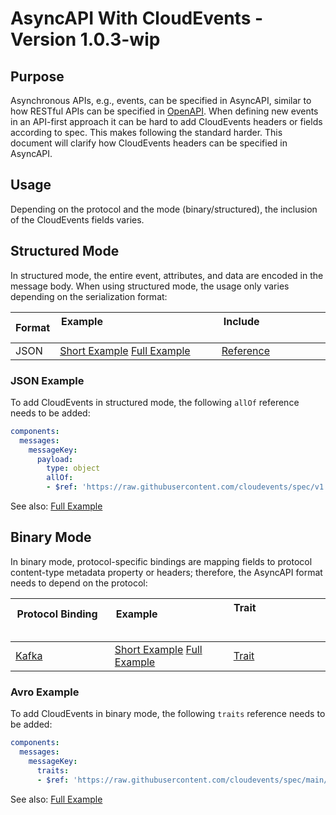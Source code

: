 # AsyncAPI With CloudEvents - Version 1.0.3-wip

## Purpose

Asynchronous APIs, e.g., events, can be specified in AsyncAPI, similar to how
RESTful APIs can be specified in [OpenAPI](https://swagger.io/specification/).
When defining new events in an API-first approach it can be hard to add
CloudEvents headers or fields according to spec. This makes following the
standard harder. This document will clarify how CloudEvents headers can be
specified in AsyncAPI.

## Usage

Depending on the protocol and the mode (binary/structured), the inclusion of the
CloudEvents fields varies.

## Structured Mode

In structured mode, the entire event, attributes, and data are encoded in the
message body. When using structured mode, the usage only varies depending on the
serialization format:

| Format | Example                                                                 | Include                                  |
| ------ | ----------------------------------------------------------------------- | ---------------------------------------- |
| JSON   | [Short Example](#json-example) [Full Example](./asyncapi-examples/light-switch-events-structured-json.yaml) | [Reference](../formats/cloudevents.json) |

### JSON Example

To add CloudEvents in structured mode, the following `allOf` reference needs to
be added:

```yaml
components:
  messages:
    messageKey:
      payload:
        type: object
        allOf:
        - $ref: 'https://raw.githubusercontent.com/cloudevents/spec/v1.0.2/cloudevents/formats/cloudevents.json'
```

See also: [Full Example](./asyncapi-examples/light-switch-events-structured-json.yaml)

## Binary Mode

In binary mode, protocol-specific bindings are mapping fields to protocol
content-type metadata property or headers; therefore, the AsyncAPI format needs
to depend on the protocol:

| Protocol Binding                               | Example                                                              | Trait                                                            |
| ---------------------------------------------- | -------------------------------------------------------------------- | ---------------------------------------------------------------- |
| [Kafka](../bindings/kafka-protocol-binding.md) | [Short Example](#avro-example) [Full Example](./asyncapi-examples/light-switch-events-binary-kafka.yaml) | [Trait](./asyncapi-traits/cloudevents-headers-kafka-binary.yaml) |

### Avro Example

To add CloudEvents in binary mode, the following `traits` reference needs to
be added:

```yaml
components:
  messages:
    messageKey:
      traits:
      - $ref: 'https://raw.githubusercontent.com/cloudevents/spec/main/cloudevents/working-drafts/asyncapi-traits/cloudevents-headers-kafka-binary.yaml'
```

See also: [Full Example](./asyncapi-examples/light-switch-events-binary-kafka.yaml)
